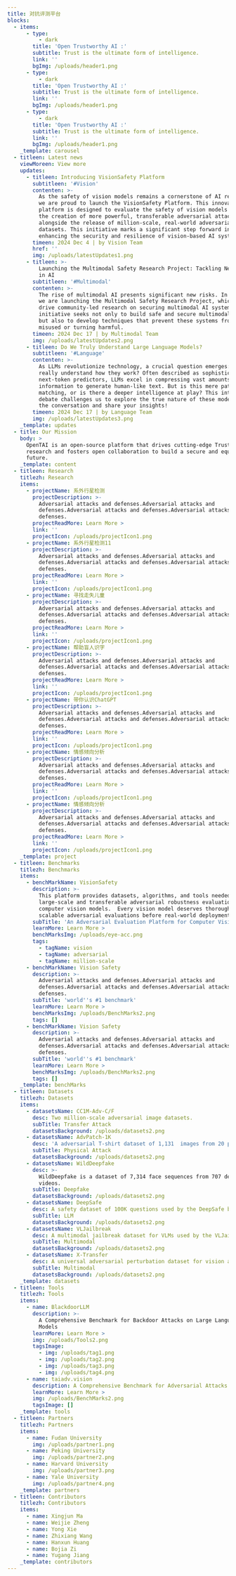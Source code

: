 ```yaml
---
title: 对抗评测平台
blocks:
  - items:
      - type:
          - dark
        title: 'Open Trustworthy AI :'
        subtitle: Trust is the ultimate form of intelligence.
        link: ''
        bgImg: /uploads/header1.png
      - type:
          - dark
        title: 'Open Trustworthy AI :'
        subtitle: Trust is the ultimate form of intelligence.
        link: ''
        bgImg: /uploads/header1.png
      - type:
          - dark
        title: 'Open Trustworthy AI :'
        subtitle: Trust is the ultimate form of intelligence.
        link: ''
        bgImg: /uploads/header1.png
    _template: carousel
  - titleen: Latest news
    viewMoreen: View more
    updates:
      - titleen: Introducing VisionSafety Platform
        subtitleen: '#Vision'
        contenten: >-
          As the safety of vision models remains a cornerstone of AI research,
          we are proud to launch the VisionSafety Platform. This innovative
          platform is designed to evaluate the safety of vision models through
          the creation of more powerful, transferable adversarial attacks,
          alongside the release of million-scale, real-world adversarial
          datasets. This initiative marks a significant step forward in
          enhancing the security and resilience of vision-based AI systems.
        timeen: 2024 Dec 4 | by Vision Team
        href: ''
        img: /uploads/latestUpdates1.png
      - titleen: >-
          Launching the Multimodal Safety Research Project: Tackling New Risks
          in AI
        subtitleen: '#Multimodal'
        contenten: >-
          The rise of multimodal AI presents significant new risks. In response,
          we are launching the Multimodal Safety Research Project, which aims to
          drive community-led research on securing multimodal AI systems. This
          initiative seeks not only to build safe and secure multimodal models
          but also to develop techniques that prevent these systems from being
          misused or turning harmful.
        timeen: 2024 Dec 17 | by Multimodal Team
        img: /uploads/latestUpdates2.png
      - titleen: Do We Truly Understand Large Language Models?
        subtitleen: '#Language'
        contenten: >-
          As LLMs revolutionize technology, a crucial question emerges: Do we
          really understand how they work? Often described as sophisticated
          next-token predictors, LLMs excel in compressing vast amounts of
          information to generate human-like text. But is this mere pattern
          matching, or is there a deeper intelligence at play? This intriguing
          debate challenges us to explore the true nature of these models. Join
          the conversation and share your insights!
        timeen: 2024 Dec 17 | by Language Team
        img: /uploads/latestUpdates3.png
    _template: updates
  - title: Our Mission
    body: >
      OpenTAI is an open-source platform that drives cutting-edge Trustworthy AI
      research and fosters open collaboration to build a secure and equitable AI
      future.
    _template: content
  - titleen: Research
    titlezh: Research
    items:
      - projectName: 系外行星检测
        projectDescription: >-
          Adversarial attacks and defenses.Adversarial attacks and
          defenses.Adversarial attacks and defenses.Adversarial attacks and
          defenses.
        projectReadMore: Learn More >
        link: ''
        projectIcon: /uploads/projectIcon1.png
      - projectName: 系外行星检测11
        projectDescription: >-
          Adversarial attacks and defenses.Adversarial attacks and
          defenses.Adversarial attacks and defenses.Adversarial attacks and
          defenses.
        projectReadMore: Learn More >
        link: ''
        projectIcon: /uploads/projectIcon1.png
      - projectName: 寻找走失儿童
        projectDescription: >-
          Adversarial attacks and defenses.Adversarial attacks and
          defenses.Adversarial attacks and defenses.Adversarial attacks and
          defenses.
        projectReadMore: Learn More >
        link: ''
        projectIcon: /uploads/projectIcon1.png
      - projectName: 帮助盲人识字
        projectDescription: >-
          Adversarial attacks and defenses.Adversarial attacks and
          defenses.Adversarial attacks and defenses.Adversarial attacks and
          defenses.
        projectReadMore: Learn More >
        link: ''
        projectIcon: /uploads/projectIcon1.png
      - projectName: 带你认识ChatGPT
        projectDescription: >-
          Adversarial attacks and defenses.Adversarial attacks and
          defenses.Adversarial attacks and defenses.Adversarial attacks and
          defenses.
        projectReadMore: Learn More >
        link: ''
        projectIcon: /uploads/projectIcon1.png
      - projectName: 情感倾向分析
        projectDescription: >-
          Adversarial attacks and defenses.Adversarial attacks and
          defenses.Adversarial attacks and defenses.Adversarial attacks and
          defenses.
        projectReadMore: Learn More >
        link: ''
        projectIcon: /uploads/projectIcon1.png
      - projectName: 情感倾向分析
        projectDescription: >-
          Adversarial attacks and defenses.Adversarial attacks and
          defenses.Adversarial attacks and defenses.Adversarial attacks and
          defenses.
        projectReadMore: Learn More >
        link: ''
        projectIcon: /uploads/projectIcon1.png
    _template: project
  - titleen: Benchmarks
    titlezh: Benchmarks
    items:
      - benchMarkName: VisionSafety
        description: >-
          This platform provides datasets, algorithms, and tools needed for
          large-scale and transferable adversarial robustness evaluation of
          computer vision models.  Every vision model deserves thorough and
          scalable adversarial evaluations before real-world deployment.
        subTitle: 'An Adversarial Evaluation Platform for Computer Vision Models '
        learnMore: Learn More >
        benchMarksImg: /uploads/eye-acc.png
        tags:
          - tagName: vision
          - tagName: adversarial
          - tagName: million-scale
      - benchMarkName: Vision Safety
        description: >-
          Adversarial attacks and defenses.Adversarial attacks and
          defenses.Adversarial attacks and defenses.Adversarial attacks and
          defenses.
        subTitle: 'world''s #1 benchmark'
        learnMore: Learn More >
        benchMarksImg: /uploads/BenchMarks2.png
        tags: []
      - benchMarkName: Vision Safety
        description: >-
          Adversarial attacks and defenses.Adversarial attacks and
          defenses.Adversarial attacks and defenses.Adversarial attacks and
          defenses.
        subTitle: 'world''s #1 benchmark'
        learnMore: Learn More >
        benchMarksImg: /uploads/BenchMarks2.png
        tags: []
    _template: benchMarks
  - titleen: Datasets
    titlezh: Datasets
    items:
      - datasetsName: CC1M-Adv-C/F
        desc: Two million-scale adversarial image datasets.
        subTitle: Transfer Attack
        datasetsBackground: /uploads/datasets2.png
      - datasetsName: AdvPatch-1K
        desc: 'A adversarial T-shirt dataset of 1,131  images from 20 participants.'
        subTitle: Physical Attack
        datasetsBackground: /uploads/datasets2.png
      - datasetsName: WildDeepfake
        desc: >-
          WildDeepfake is a dataset of 7,314 face sequences from 707 deepfake
          videos.
        subTitle: Deepfake
        datasetsBackground: /uploads/datasets2.png
      - datasetsName: DeepSafe
        desc: A safety dataset of 100K questions used by the DeepSafe benchmark.
        subTitle: LLM
        datasetsBackground: /uploads/datasets2.png
      - datasetsName: VLJailbreak
        desc: A multimodal jailbreak dataset for VLMs used by the VLJailbreakBench.
        subTitle: Multimodal
        datasetsBackground: /uploads/datasets2.png
      - datasetsName: X-Transfer
        desc: A universal adversarial perturbation dataset for vision and VLMs.
        subTitle: Multimodal
        datasetsBackground: /uploads/datasets2.png
    _template: datasets
  - titleen: Tools
    titlezh: Tools
    items:
      - name: BlackdoorLLM
        description: >-
          A Comprehensive Benchmark for Backdoor Attacks on Large Language
          Models
        learnMore: Learn More >
        img: /uploads/Tools2.png
        tagsImage:
          - img: /uploads/tag1.png
          - img: /uploads/tag2.png
          - img: /uploads/tag3.png
          - img: /uploads/tag4.png
      - name: taiadv.vision
        description: A Comprehensive Benchmark for Adversarial Attacks on Vision Models
        learnMore: Learn More >
        img: /uploads/BenchMarks2.png
        tagsImage: []
    _template: tools
  - titleen: Partners
    titlezh: Partners
    items:
      - name: Fudan University
        img: /uploads/partner1.png
      - name: Peking University
        img: /uploads/partner2.png
      - name: Harvard University
        img: /uploads/partner3.png
      - name: Yale University
        img: /uploads/partner4.png
    _template: partners
  - titleen: Contributors
    titlezh: Contributors
    items:
      - name: Xingjun Ma
      - name: Weijie Zheng
      - name: Yong Xie
      - name: Zhixiang Wang
      - name: Hanxun Huang
      - name: Bojia Zi
      - name: Yugang Jiang
    _template: contributors
---
```


